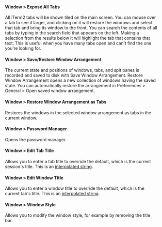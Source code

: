 #### Window > Exposé All Tabs
All iTerm2 tabs will be shown tiled on the main screen. You can mouse over a tab to see it larger, and clicking on it will restore the windows and select that tab and bring its window to the front. You can search the contents of all tabs by typing in the search field that appears on the left. Making a selection from the results below it will highlight the tab that contains that text. This is useful when you have many tabs open and can't find the one you're looking for.

#### Window > Save/Restore Window Arrangement
The current state and positions of windows, tabs, and spit panes is recorded and saved to disk with Save Window Arrangement. Restore Window Arrangement opens a new collection of windows having the saved state. You can automatically restore the arrangement in Preferences > General > Open saved window arrangement.

#### Window > Restore Window Arrangement as Tabs
Restores the windows in the selected window arrangement as tabs in the current window.

#### Window > Password Manager
Opens the password manager.

#### Window > Edit Tab Title
Allows you to enter a tab title to override the default, which is the current session's title. This is an <a href="documentation-scripting-fundamentals.html">interpolated string</a>.

#### Window > Edit Window Title
Allows you to enter a window title to override the default, which is the current tab's title. This is an <a href="documentation-scripting-fundamentals.html">interpolated string</a>.

#### Window > Window Style
Allows you to modify the window style, for example by removing the title bar.

